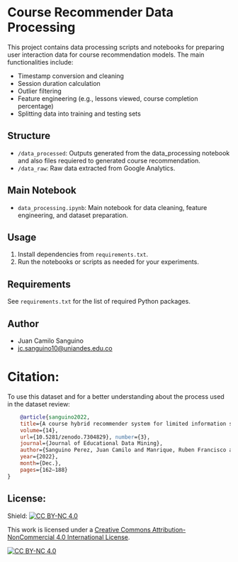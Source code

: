 # Course Recommender Data Processing

This project contains data processing scripts and notebooks for preparing user interaction data for course recommendation models. The main functionalities include:

- Timestamp conversion and cleaning
- Session duration calculation
- Outlier filtering
- Feature engineering (e.g., lessons viewed, course completion percentage)
- Splitting data into training and testing sets

## Structure
- `/data_processed`: Outputs generated from the data_processing notebook and also files requiered to generated course recommendation.
- `/data_raw`: Raw data extracted from Google Analytics.

## Main Notebook
- `data_processing.ipynb`: Main notebook for data cleaning, feature engineering, and dataset preparation.

## Usage
1. Install dependencies from `requirements.txt`.
2. Run the notebooks or scripts as needed for your experiments.

## Requirements
See `requirements.txt` for the list of required Python packages.

## Author
- Juan Camilo Sanguino
- jc.sanguino10@uniandes.edu.co

# Citation:
To use this dataset and for a better understanding about the process used in the dataset review:

```bibtex
    @article{sanguino2022, 
    title={A course hybrid recommender system for limited information scenarios}, 
    volume={14}, 
    url={10.5281/zenodo.7304829}, number={3}, 
    journal={Journal of Educational Data Mining}, 
    author={Sanguino Perez, Juan Camilo and Manrique, Ruben Francisco and Mariño, Olga and Linares Vásquez, Mario and Cardozo, Nicolás}, 
    year={2022}, 
    month={Dec.}, 
    pages={162–188} 
}
```

## License:

Shield: [![CC BY-NC 4.0][cc-by-nc-shield]][cc-by-nc]

This work is licensed under a
[Creative Commons Attribution-NonCommercial 4.0 International License][cc-by-nc].

[![CC BY-NC 4.0][cc-by-nc-image]][cc-by-nc]

[cc-by-nc]: https://creativecommons.org/licenses/by-nc/4.0/
[cc-by-nc-image]: https://licensebuttons.net/l/by-nc/4.0/88x31.png
[cc-by-nc-shield]: https://img.shields.io/badge/License-CC%20BY--NC%204.0-lightgrey.svg




